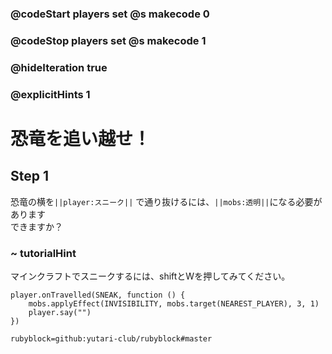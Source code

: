 ### @codeStart players set @s makecode 0
### @codeStop players set @s makecode 1

### @hideIteration true 
### @explicitHints 1

# 恐竜を追い越せ！
<!-- # Pass the dinosaur! -->

## Step 1

恐竜の横を``||player:スニーク||`` で通り抜けるには、``||mobs:透明||``になる必要があります<br>
できますか？

<!-- You need to ``||player:sneak past||`` the dinosaur by making yourself ``||mobs:invisible||``. Can you make this happen?  -->


### ~ tutorialHint
マインクラフトでスニークするには、shiftとWを押してみてください。
<!-- Try pressing shift and W to sneak in Minecraft.  -->


```ghost
player.onTravelled(SNEAK, function () {
    mobs.applyEffect(INVISIBILITY, mobs.target(NEAREST_PLAYER), 3, 1)
    player.say("")
})

```
```package
rubyblock=github:yutari-club/rubyblock#master
```